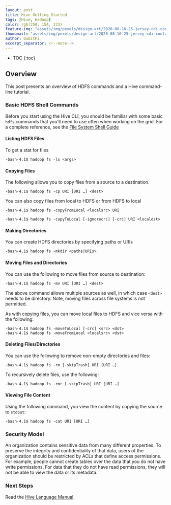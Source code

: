 ```yaml
---
layout: post
title: Hive Getting Started
tags: [Hive, Hadoop]
color: rgb(250, 154, 133)
feature-img: "assets/img/pexels/design-art/2020-08-16-25-jersey-cdi-container-agnostic-support/cover.png"
thumbnail: "assets/img/pexels/design-art/2020-08-16-25-jersey-cdi-container-agnostic-support/cover.png"
author: QubitPi
excerpt_separator: <!--more-->
---
```


<!--more-->

* TOC
{:toc}

## Overview

This post presents an overview of HDFS commands and a Hive command-line tutorial.

### Basic HDFS Shell Commands

Before you start using the Hive CLI, you should be familiar with some basic `hdfs` commands that you'll need to use
often when working on the grid. For a complete reference, see the
[File System Shell Guide](http://archive.cloudera.com/cdh/3/hadoop/file_system_shell.html)

#### Listing HDFS Files

To get a stat for files

    -bash-4.1$ hadoop fs -ls <args>

#### Copying Files

The following allows you to copy files from a source to a destination.

    -bash-4.1$ hadoop fs -cp URI [URI …] <dest>

You can also copy files from local to HDFS or from HDFS to local

    -bash-4.1$ hadoop fs -copyFromLocal <localsrc> URI 

    -bash-4.1$ hadoop fs -copyToLocal [-ignorecrc] [-crc] URI <localdst>

#### Making Directories

You can create HDFS directories by specifying paths or URIs

    -bash-4.1$ hadoop fs -mkdir <paths|URIs> 

#### Moving Files and Directories

You can use the following to move files from source to destination:

    -bash-4.1$ hadoop fs -mv URI [URI …] <dest>

The above command allows multiple sources as well, in which case `<dest>` needs to be directory. 
Note, moving files across file systems is not permitted. 

As with copying files, you can move local files to HDFS and vice versa with the following:

    -bash-4.1$ hadoop fs -moveToLocal [-crc] <src> <dst>
    -bash-4.1$ hadoop fs -moveFromLocal <localsrc> <dst>

#### Deleting Files/Directories

You can use the following to remove non-empty directories and files:

    -bash-4.1$ hadoop fs -rm [-skipTrash] URI [URI …]

To recursively delete files, use the following:

    -bash-4.1$ hadoop fs -rmr [-skipTrash] URI [URI …]

#### Viewing File Content

Using the following command, you view the content by copying the source to `stdout`:

    -bash-4.1$ hadoop fs -cat URI [URI …]

### Security Model

An organization contains sensitive data from many different properties. To preserve the integrity and confidentiality of
that data, users of the organization should be restricted by ACLs that define access permissions. For example, people
cannot create tables over the data that you do not have write permissions. For data that they do not have read
permissions, they will not be able to view the data or its metadata.

### Next Steps

Read the [Hive Language Manual](https://cwiki.apache.org/confluence/display/Hive/LanguageManual).
